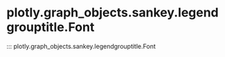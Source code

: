 # plotly.graph_objects.sankey.legendgrouptitle.Font

::: plotly.graph_objects.sankey.legendgrouptitle.Font
